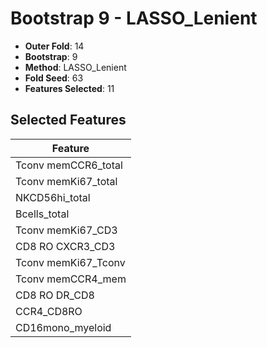 # Bootstrap 9 - LASSO_Lenient

- **Outer Fold**: 14
- **Bootstrap**: 9
- **Method**: LASSO_Lenient
- **Fold Seed**: 63
- **Features Selected**: 11

## Selected Features

| Feature |
|---------|
| Tconv memCCR6_total |
| Tconv memKi67_total |
| NKCD56hi_total |
| Bcells_total |
| Tconv memKi67_CD3 |
| CD8 RO CXCR3_CD3 |
| Tconv memKi67_Tconv |
| Tconv memCCR4_mem |
| CD8 RO DR_CD8 |
| CCR4_CD8RO |
| CD16mono_myeloid |
